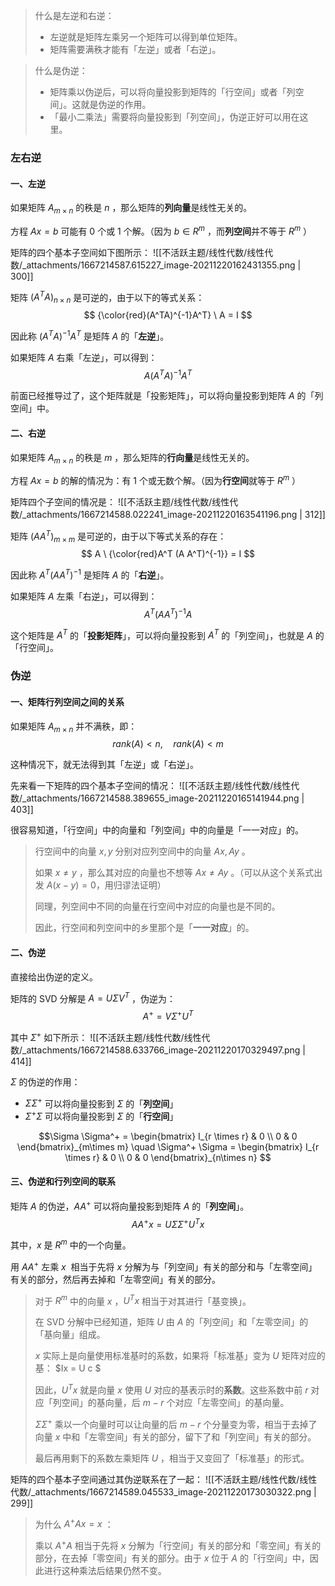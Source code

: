 > 什么是左逆和右逆：
> - 左逆就是矩阵左乘另一个矩阵可以得到单位矩阵。
> - 矩阵需要满秩才能有「左逆」或者「右逆」。
> 
 
> 什么是伪逆：
> - 矩阵乘以伪逆后，可以将向量投影到矩阵的「行空间」或者「列空间」。这就是伪逆的作用。
> - 「最小二乘法」需要将向量投影到「列空间」，伪逆正好可以用在这里。



### 左右逆

#### 一、左逆
如果矩阵 $A_{m\times n}$  的秩是 $n$ ，那么矩阵的**列向量**是线性无关的。

方程 $Ax=b$  可能有 0 个或 1 个解。（因为 $b\in R^m$ ，而**列空间**并不等于 $R^m$  ）

矩阵的四个基本子空间如下图所示：
![[不活跃主题/线性代数/线性代数/_attachments/1667214587.615227_image-20211220162431355.png | 300]]


矩阵 $(A^TA)_{n\times n}$ 是可逆的，由于以下的等式关系：
$$
{\color{red}(A^TA)^{-1}A^T} \ A = I
$$

因此称 $(A^TA)^{-1}A^T$ 是矩阵 $A$  的「**左逆**」。

如果矩阵 $A$  右乘「左逆」，可以得到：
$$
A (A^TA)^{-1}A^T
$$

前面已经推导过了，这个矩阵就是「投影矩阵」，可以将向量投影到矩阵 $A$  的「列空间」中。


#### 二、右逆
如果矩阵 $A_{m\times n}$  的秩是 $m$ ，那么矩阵的**行向量**是线性无关的。

方程 $Ax=b$  的解的情况为：有 1 个或无数个解。（因为**行空间**就等于 $R^m$ ）

矩阵四个子空间的情况是：
![[不活跃主题/线性代数/线性代数/_attachments/1667214588.022241_image-20211220163541196.png | 312]]

矩阵 $(AA^T)_{m\times m}$ 是可逆的，由于以下等式关系的存在：
$$
A \ {\color{red}A^T (A A^T)^{-1}} = I
$$

因此称 $A^T(AA^T)^{-1}$ 是矩阵 $A$  的「**右逆**」。

如果矩阵 $A$  左乘「右逆」，可以得到：
$$
A^T(AA^T)^{-1} A
$$

这个矩阵是 $A^T$  的「**投影矩阵**」，可以将向量投影到 $A^T$  的「列空间」，也就是 $A$  的「行空间」。


### 伪逆

#### 一、矩阵行列空间之间的关系
如果矩阵 $A_{m\times n}$  并不满秩，即：
$$
rank(A) < n,\quad
rank(A) < m
$$

这种情况下，就无法得到其「左逆」或「右逆」。

先来看一下矩阵的四个基本子空间的情况：
![[不活跃主题/线性代数/线性代数/_attachments/1667214588.389655_image-20211220165141944.png | 403]]

很容易知道，「行空间」中的向量和「列空间」中的向量是「一一对应」的。

> 行空间中的向量 $x, y$  分别对应列空间中的向量 $Ax, Ay$ 。
>  
> 如果 $x\ne y$ ，那么其对应的向量也不想等 $Ax \ne Ay$ 。（可以从这个关系式出发 $A(x-y)=0$，用归谬法证明）
>  
> 同理，列空间中不同的向量在行空间中对应的向量也是不同的。
>  
> 因此，行空间和列空间中的乡里那个是「**一一对应**」的。



#### 二、伪逆
直接给出伪逆的定义。

矩阵的 SVD 分解是 $A = U\Sigma V^T$  ，伪逆为：
$$A^+ = V\Sigma^+ U^T
$$

其中 $\Sigma^+$  如下所示：
![[不活跃主题/线性代数/线性代数/_attachments/1667214588.633766_image-20211220170329497.png | 414]]

$\Sigma$  的伪逆的作用：

- $\Sigma \Sigma^+$  可以将向量投影到 $\Sigma$  的「**列空间**」
- $\Sigma^+ \Sigma$  可以将向量投影到 $\Sigma$  的「**行空间**」

$$\Sigma \Sigma^+ =
\begin{bmatrix}
	I_{r \times r} & 0 \\
	0 & 0
\end{bmatrix}_{m\times m}
\quad
\Sigma^+ \Sigma =
\begin{bmatrix}
	I_{r \times r} & 0 \\
	0 & 0
\end{bmatrix}_{n\times n}
$$


#### 三、伪逆和行列空间的联系

矩阵 $A$  的伪逆，$AA^+$  可以将向量投影到矩阵 $A$  的「**列空间**」。
$$AA^+x = U \Sigma \Sigma^+ U^Tx
$$

其中，$x$  是 $R^m$  中的一个向量。

用 $AA^+$  左乘 $x$   相当于先将 $x$  分解为与「列空间」有关的部分和与「左零空间」有关的部分，然后再去掉和「左零空间」有关的部分。

> 对于 $R^m$  中的向量 $x$ ，$U^T x$  相当于对其进行「基变换」。
>  
> 在 SVD 分解中已经知道，矩阵 $U$  由 $A$  的「列空间」和「左零空间」的「基向量」组成。
>  
> $x$  实际上是向量使用标准基时的系数，如果将「标准基」变为 $U$  矩阵对应的基：
> $Ix = U c
$ 
>  
> 因此，$U^T x$  就是向量 $x$  使用 $U$  对应的基表示时的**系数**。这些系数中前 $r$  对应「列空间」的基向量，后 $m-r$  个对应「左零空间」的基向量。
>  
> $\Sigma \Sigma^+$  乘以一个向量时可以让向量的后 $m-r$  个分量变为零，相当于去掉了向量 $x$  中和「左零空间」有关的部分，留下了和「列空间」有关的部分。
>  
> 最后再用剩下的系数左乘矩阵 $U$ ，相当于又变回了「标准基」的形式。


矩阵的四个基本子空间通过其伪逆联系在了一起：
![[不活跃主题/线性代数/线性代数/_attachments/1667214589.045533_image-20211220173030322.png | 299]]

> 为什么 $A^+Ax=x$ ：
>  
> 乘以 $A^+A$  相当于先将 $x$  分解为「行空间」有关的部分和「零空间」有关的部分，在去掉「零空间」有关的部分。由于 $x$  位于 $A$  的「行空间」中，因此进行这种乘法后结果仍然不变。

